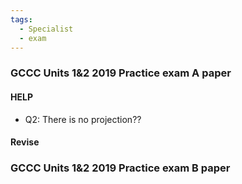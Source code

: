 ```yaml
---
tags:
  - Specialist
  - exam
---
```

### GCCC Units 1&2 2019 Practice exam A paper
#### HELP
- Q2: There is no projection??

#### Revise


### GCCC Units 1&2 2019 Practice exam B paper